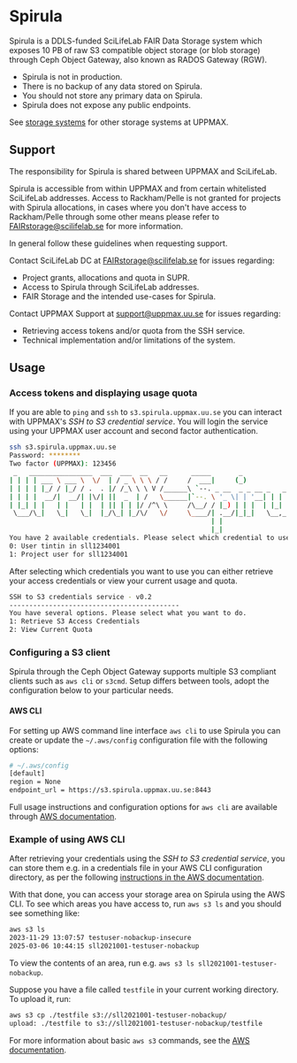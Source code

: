 # Spirula

Spirula is a DDLS-funded SciLifeLab FAIR Data Storage system which exposes 10
PB of raw S3 compatible object storage (or blob storage) through Ceph Object
Gateway, also known as RADOS Gateway (RGW).

- Spirula is not in production.
- There is no backup of any data stored on Spirula.
- You should not store any primary data on Spirula.
- Spirula does not expose any public endpoints.

See [storage systems](../../cluster_guides/uppmax_storage_system.md) for other
storage systems at UPPMAX.

## Support

The responsibility for Spirula is shared between UPPMAX and SciLifeLab.

Spirula is accessible from within UPPMAX and from certain whitelisted
SciLifeLab addresses. Access to Rackham/Pelle is not granted for projects with
Spirula allocations, in cases where you don't have access to Rackham/Pelle
through some other means please refer to <FAIRstorage@scilifelab.se> for more
information.

In general follow these guidelines when requesting support.

Contact SciLifeLab DC at <FAIRstorage@scilifelab.se> for issues regarding:

- Project grants, allocations and quota in SUPR.
- Access to Spirula through SciLifeLab addresses.
- FAIR Storage and the intended use-cases for Spirula.

Contact UPPMAX Support at <support@uppmax.uu.se> for issues regarding:

- Retrieving access tokens and/or quota from the SSH service.
- Technical implementation and/or limitations of the system.


## Usage

### Access tokens and displaying usage quota

If you are able to `ping` and `ssh` to `s3.spirula.uppmax.uu.se` you can
interact with UPPMAX's _SSH to S3 credential service_. You will login the
service using your UPPMAX user account and second factor authentication.

```sh
ssh s3.spirula.uppmax.uu.se
Password: ********
Two factor (UPPMAX): 123456
 _   ________________  ___  ___  __   __      _____       _            _
| | | | ___ \ ___ \  \/  | / _ \ \ \ / /     /  ___|     (_)          | |
| | | | |_/ / |_/ / .  . |/ /_\ \ \ V /______\ `--. _ __  _ _ __ _   _| | __ _
| | | |  __/|  __/| |\/| ||  _  | /   \______|`--. \ '_ \| | '__| | | | |/ _` |
| |_| | |   | |   | |  | || | | |/ /^\ \     /\__/ / |_) | | |  | |_| | | (_| |
 \___/\_|   \_|   \_|  |_/\_| |_/\/   \/     \____/| .__/|_|_|   \__,_|_|\__,_|
                                                   | |
                                                   |_|
You have 2 available credentials. Please select which credential to use:
0: User tintin in sll1234001
1: Project user for sll1234001
```

After selecting which credentials you want to use you can either retrieve your
access credentials or view your current usage and quota.

```sh
SSH to S3 credentials service - v0.2
-------------------------------------------
You have several options. Please select what you want to do.
1: Retrieve S3 Access Credentials
2: View Current Quota
```


### Configuring a S3 client

Spirula through the Ceph Object Gateway supports multiple S3 compliant clients
such as `aws cli` or `s3cmd`. Setup differs between tools, adopt the
configuration below to your particular needs.


#### AWS CLI

For setting up AWS command line interface `aws cli` to use Spirula you can
create or update the `~/.aws/config` configuration file with the following
options:

```bash
# ~/.aws/config
[default]
region = None
endpoint_url = https://s3.spirula.uppmax.uu.se:8443
```

Full usage instructions and configuration options for `aws cli`  are available
through [AWS
documentation](https://docs.aws.amazon.com/cli/v1/userguide/cli-configure-files.html).

### Example of using AWS CLI

After retrieving your credentials using the _SSH to S3 credential service_, you can store them e.g. in a credentials file in your AWS CLI configuration directory, as per the following [instructions in the AWS documentation](https://docs.aws.amazon.com/cli/v1/userguide/cli-authentication-short-term.html).

With that done, you can access your storage area on Spirula using the AWS CLI. To see which areas you have access to, run `aws s3 ls` and you should see something like:

```sh
aws s3 ls
2023-11-29 13:07:57 testuser-nobackup-insecure
2025-03-06 10:44:15 sll2021001-testuser-nobackup
```

To view the contents of an area, run e.g. `aws s3 ls sll2021001-testuser-nobackup`.

Suppose you have a file called `testfile` in your current working directory. To upload it, run:

```sh
aws s3 cp ./testfile s3://sll2021001-testuser-nobackup/
upload: ./testfile to s3://sll2021001-testuser-nobackup/testfile 
```

For more information about basic `aws s3` commands, see the [AWS documentation](https://docs.aws.amazon.com/cli/v1/userguide/cli-services-s3-commands.html).
